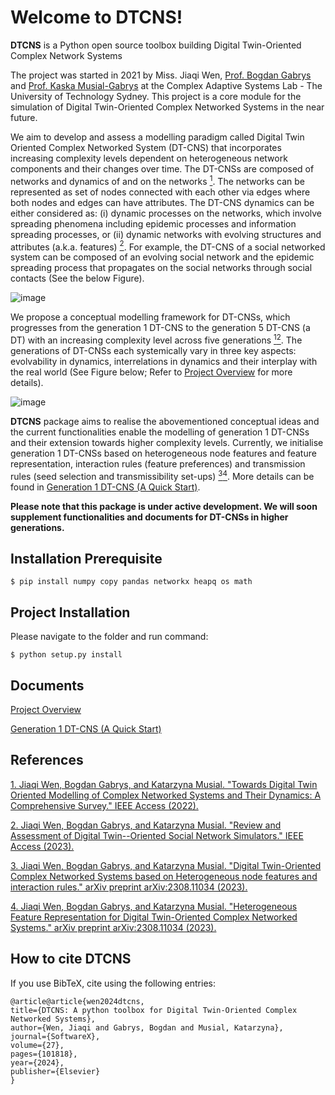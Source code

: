 # Welcome to DTCNS!

**DTCNS**  is a Python open source toolbox building Digital Twin-Oriented Complex Network Systems

The project was started in 2021 by Miss. Jiaqi Wen, [Prof. Bogdan Gabrys](https://profiles.uts.edu.au/Bogdan.Gabrys) and [Prof. Kaska Musial-Gabrys](https://profiles.uts.edu.au/katarzyna.musial-gabrys)  at the Complex Adaptive Systems Lab - The University of Technology Sydney. This project is a core module for the simulation of Digital Twin-Oriented Complex Networked Systems in the near future.

We aim to develop and assess a modelling paradigm called Digital Twin Oriented Complex Networked System (DT-CNS) that incorporates increasing complexity levels dependent on heterogeneous network components and their changes over time. The DT-CNSs are composed of networks and dynamics of and on the networks [<sup>1</sup>](#refer-anchor-1). The networks can be represented as set of nodes connected with each other via edges where both nodes and edges can have attributes. The DT-CNS dynamics can be either considered as: (i) dynamic processes on the networks, which involve spreading phenomena including epidemic processes and information spreading processes, or (ii) dynamic networks with evolving structures and attributes (a.k.a. features) [<sup>2</sup>](#refer-anchor-2). For example, the DT-CNS of a social networked system can be composed of an evolving social network and the epidemic spreading process that propagates on the social networks through social contacts  (See the below Figure).


![image](https://github.com/JiaqWen/DTCNS/blob/main/Plots/SNSexample.png)


We propose a conceptual modelling framework for DT-CNSs, which progresses from the generation 1 DT-CNS to the generation 5 DT-CNS (a DT) with an increasing complexity level across five generations [<sup>1</sup>](#refer-anchor-1)[<sup>2</sup>](#refer-anchor-2). The generations of DT-CNSs each systemically vary in three key aspects: evolvability in dynamics, interrelations in dynamics and their interplay with the real world (See Figure below; Refer to [Project Overview](https://github.com/JiaqWen/DTCNS/blob/main/Overview.md) for more details). 

![image](https://github.com/JiaqWen/DTCNS/blob/main/Plots/ComplexityGen.png)

**DTCNS** package aims to realise the abovementioned conceptual ideas and the current functionalities enable the modelling of generation 1 DT-CNSs and their extension towards higher complexity levels. Currently, we initialise generation 1 DT-CNSs based on heterogeneous node features and feature representation, interaction rules (feature preferences) and transmission rules (seed selection and transmissibility set-ups) [<sup>3</sup>](#refer-anchor-3)[<sup>4</sup>](#refer-anchor-4). More details can be found in [Generation 1 DT-CNS (A Quick Start)](https://github.com/JiaqWen/DTCNS/blob/main/G1documents.ipynb).

**Please note that this package is under active development. We will soon supplement functionalities and documents for DT-CNSs in higher generations.**

## Installation Prerequisite

```
$ pip install numpy copy pandas networkx heapq os math
```
## Project Installation

Please navigate to the folder and run command:

```
$ python setup.py install
```

## Documents

[Project Overview](https://github.com/JiaqWen/DTCNS/blob/main/Overview.md)

[Generation 1 DT-CNS (A Quick Start)](https://github.com/JiaqWen/DTCNS/blob/main/G1documents.ipynb)

## References
[1. Jiaqi Wen, Bogdan Gabrys, and Katarzyna Musial. "Towards Digital Twin Oriented Modelling of Complex Networked Systems and Their Dynamics: A Comprehensive Survey." IEEE Access (2022).](https://ieeexplore.ieee.org/abstract/document/9801816)
  
[2. Jiaqi Wen, Bogdan Gabrys, and Katarzyna Musial. "Review and Assessment of Digital Twin--Oriented Social Network Simulators." IEEE Access (2023).](https://ieeexplore.ieee.org/document/10239386?source=authoralert)

[3. Jiaqi Wen, Bogdan Gabrys, and Katarzyna Musial. "Digital Twin-Oriented Complex Networked Systems based on Heterogeneous node features and interaction rules." arXiv preprint arXiv:2308.11034 (2023).](https://arxiv.org/abs/2308.11034)

[4. Jiaqi Wen, Bogdan Gabrys, and Katarzyna Musial. "Heterogeneous Feature Representation for Digital Twin-Oriented Complex
Networked Systems." arXiv preprint arXiv:2308.11034 (2023).](http://arxiv.org/abs/2309.13229)


## How to cite DTCNS

If you use BibTeX, cite using the following entries:

    @article@article{wen2024dtcns,
    title={DTCNS: A python toolbox for Digital Twin-Oriented Complex Networked Systems},
    author={Wen, Jiaqi and Gabrys, Bogdan and Musial, Katarzyna},
    journal={SoftwareX},
    volume={27},
    pages={101818},
    year={2024},
    publisher={Elsevier}
    }
    


